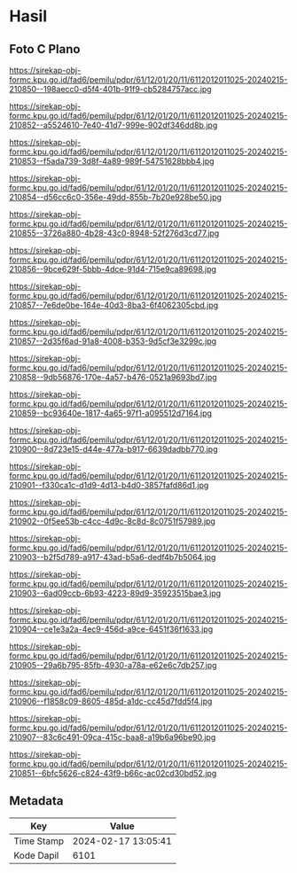 # Hasil

## Foto C Plano

https://sirekap-obj-formc.kpu.go.id/fad6/pemilu/pdpr/61/12/01/20/11/6112012011025-20240215-210850--198aecc0-d5f4-401b-91f9-cb5284757acc.jpg

https://sirekap-obj-formc.kpu.go.id/fad6/pemilu/pdpr/61/12/01/20/11/6112012011025-20240215-210852--a5524610-7e40-41d7-999e-902df346dd8b.jpg

https://sirekap-obj-formc.kpu.go.id/fad6/pemilu/pdpr/61/12/01/20/11/6112012011025-20240215-210853--f5ada739-3d8f-4a89-989f-54751628bbb4.jpg

https://sirekap-obj-formc.kpu.go.id/fad6/pemilu/pdpr/61/12/01/20/11/6112012011025-20240215-210854--d56cc6c0-356e-49dd-855b-7b20e928be50.jpg

https://sirekap-obj-formc.kpu.go.id/fad6/pemilu/pdpr/61/12/01/20/11/6112012011025-20240215-210855--3726a880-4b28-43c0-8948-52f276d3cd77.jpg

https://sirekap-obj-formc.kpu.go.id/fad6/pemilu/pdpr/61/12/01/20/11/6112012011025-20240215-210856--9bce629f-5bbb-4dce-91d4-715e9ca89698.jpg

https://sirekap-obj-formc.kpu.go.id/fad6/pemilu/pdpr/61/12/01/20/11/6112012011025-20240215-210857--7e6de0be-164e-40d3-8ba3-6f4062305cbd.jpg

https://sirekap-obj-formc.kpu.go.id/fad6/pemilu/pdpr/61/12/01/20/11/6112012011025-20240215-210857--2d35f6ad-91a8-4008-b353-9d5cf3e3299c.jpg

https://sirekap-obj-formc.kpu.go.id/fad6/pemilu/pdpr/61/12/01/20/11/6112012011025-20240215-210858--9db56876-170e-4a57-b476-0521a9693bd7.jpg

https://sirekap-obj-formc.kpu.go.id/fad6/pemilu/pdpr/61/12/01/20/11/6112012011025-20240215-210859--bc93640e-1817-4a65-97f1-a095512d7164.jpg

https://sirekap-obj-formc.kpu.go.id/fad6/pemilu/pdpr/61/12/01/20/11/6112012011025-20240215-210900--8d723e15-d44e-477a-b917-6639dadbb770.jpg

https://sirekap-obj-formc.kpu.go.id/fad6/pemilu/pdpr/61/12/01/20/11/6112012011025-20240215-210901--f330ca1c-d1d9-4d13-b4d0-3857fafd86d1.jpg

https://sirekap-obj-formc.kpu.go.id/fad6/pemilu/pdpr/61/12/01/20/11/6112012011025-20240215-210902--0f5ee53b-c4cc-4d9c-8c8d-8c0751f57989.jpg

https://sirekap-obj-formc.kpu.go.id/fad6/pemilu/pdpr/61/12/01/20/11/6112012011025-20240215-210903--b2f5d789-a917-43ad-b5a6-dedf4b7b5064.jpg

https://sirekap-obj-formc.kpu.go.id/fad6/pemilu/pdpr/61/12/01/20/11/6112012011025-20240215-210903--6ad09ccb-6b93-4223-89d9-35923515bae3.jpg

https://sirekap-obj-formc.kpu.go.id/fad6/pemilu/pdpr/61/12/01/20/11/6112012011025-20240215-210904--ce1e3a2a-4ec9-456d-a9ce-6451f36f1633.jpg

https://sirekap-obj-formc.kpu.go.id/fad6/pemilu/pdpr/61/12/01/20/11/6112012011025-20240215-210905--29a6b795-85fb-4930-a78a-e62e6c7db257.jpg

https://sirekap-obj-formc.kpu.go.id/fad6/pemilu/pdpr/61/12/01/20/11/6112012011025-20240215-210906--f1858c09-8605-485d-a1dc-cc45d7fdd5f4.jpg

https://sirekap-obj-formc.kpu.go.id/fad6/pemilu/pdpr/61/12/01/20/11/6112012011025-20240215-210907--83c6c491-09ca-415c-baa8-a19b6a96be90.jpg

https://sirekap-obj-formc.kpu.go.id/fad6/pemilu/pdpr/61/12/01/20/11/6112012011025-20240215-210851--6bfc5626-c824-43f9-b66c-ac02cd30bd52.jpg


## Metadata

| Key        | Value               |
| ---------- | ------------------- |
| Time Stamp | 2024-02-17 13:05:41 |
| Kode Dapil | 6101                |




